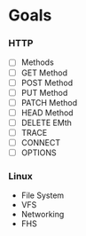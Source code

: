 # Goals

### HTTP

- [ ] Methods
- [ ] GET Method
- [ ] POST Method
- [ ] PUT Method
- [ ] PATCH Method
- [ ] HEAD Method
- [ ] DELETE EMth
- [ ] TRACE
- [ ] CONNECT
- [ ] OPTIONS

### Linux

- File System
- VFS
- Networking
- FHS
